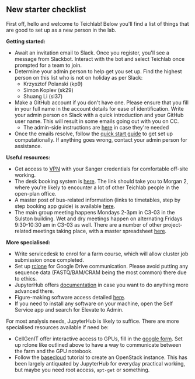 ## New starter checklist

First off, hello and welcome to Teichlab! Below you'll find a list of things that are good to set up as a new person in the lab. 

**Getting started:**
* Await an invitation email to Slack. Once you register, you'll see a message from Slackbot. Interact with the bot and select Teichlab once prompted for a team to join.
* Determine your admin person to help get you set up. Find the highest person on this list who is not on holiday as per Slack:
    * Krzysztof Polanski (kp9)
    * Simon Koplev (sk29)
    * Shuang Li (sl37)
* Make a GitHub account if you don't have one. Please ensure that you fill in your full name in the account details for ease of identification. Write your admin person on Slack with a quick introduction and your GitHub user name. This will result in some emails going out with you on CC.
    * The admin-side instructions are [here](https://github.com/Teichlab/starters-admin) in case they're needed
* Once the emails resolve, follow the [quick start guide](https://github.com/Teichlab/scripts/tree/main/data_processing/quickstart) to get set up computationally. If anything goes wrong, contact your admin person for assistance.

**Useful resources:**
* Get access to [VPN](https://www.sanger.ac.uk/covid/) with your Sanger credentials for comfortable off-site working.
* The desk booking system is [here](https://sanger.officespacesoftware.com/visual-directory/floors/439). The link should take you to Morgan 2, where you're likely to encounter a lot of other Teichlab people in the open-plan office.
* A master post of bus-related information (links to timetables, step by step booking app guide) is available [here](https://fred.wellcomegenomecampus.org/Interact/Pages/Content/Document.aspx?id=2075).
* The main group meeting happens Mondays 2-3pm in C3-03 in the Sulston building. Wet and dry meetings happen on alternating Fridays 9:30-10:30 am in C3-03 as well. There are a number of other project-related meetings taking place, with a master spreadsheet [here](https://docs.google.com/spreadsheets/d/1MQZBzP1h9KcrBkpvOS1ay6ugQwfHBETs/edit#gid=2127558975).

**More specialised:**
* Write servicedesk to enrol for a farm course, which will allow cluster job submission once completed.
* Set up [rclone](https://cellgeni.readthedocs.io/en/latest/rclone.html) for Google Drive communication. Please avoid putting any sequence data (FASTQ/BAM/CRAM being the most common) there due to ethics.
* JupyterHub offers [documentation](https://cellgeni.readthedocs.io/en/latest/jupyterhub.html) in case you want to do anything more advanced there.
* Figure-making software access detailed [here](https://github.com/Teichlab/figure-software).
* If you need to install any software on your machine, open the Self Service app and search for Elevate to Admin.

For most analysis needs, JupyterHub is likely to suffice. There are more specialised resources available if need be:
* CellGenIT offer interactive access to GPUs, fill in the [google form](https://docs.google.com/forms/d/e/1FAIpQLSeTgn0_60_5uovO11bMizbCQv6IuUCVUjLuCJAaUbt5lKaPlA/viewform). Set up rclone like outlined above to have a way to communicate between the farm and the GPU notebook.
* Follow the [basecloud](https://github.com/Teichlab/basecloud) tutorial to create an OpenStack instance. This has been largely antiquated by JupyterHub for everyday practical working, but maybe you need root access, `apt-get` or something.
